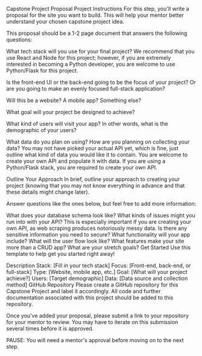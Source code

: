 Capstone Project Proposal Project Instructions For this step, you'll write a proposal for the site you want to build. This will help your mentor better understand your chosen capstone project idea.

This proposal should be a 1-2 page document that answers the following questions:

What tech stack will you use for your final project? We recommend that you use React and Node for this project; however, if you are extremely interested in becoming a Python developer, you are welcome to use Python/Flask for this project.

Is the front-end UI or the back-end going to be the focus of your project? Or are you going to make an evenly focused full-stack application?

Will this be a website? A mobile app? Something else?

What goal will your project be designed to achieve?

What kind of users will visit your app? In other words, what is the demographic of your users?

What data do you plan on using? How are you planning on collecting your data? You may not have picked your actual API yet, which is fine, just outline what kind of data you would like it to contain. You are welcome to create your own API and populate it with data. If you are using a Python/Flask stack, you are required to create your own API.

Outline Your Approach In brief, outline your approach to creating your project (knowing that you may not know everything in advance and that these details might change later).

Answer questions like the ones below, but feel free to add more information:

What does your database schema look like? What kinds of issues might you run into with your API? This is especially important if you are creating your own API, as web scraping produces notoriously messy data. Is there any sensitive information you need to secure? What functionality will your app include? What will the user flow look like? What features make your site more than a CRUD app? What are your stretch goals? Get Started Use this template to help get you started right away!

Description Stack: [Fill in your tech stack] Focus: [Front-end, back-end, or full-stack] Type: [Website, mobile app, etc.] Goal: [What will your project achieve?] Users: [Target demographic] Data: [Data source and collection method] GitHub Repository Please create a GitHub repository for this Capstone Project and label it accordingly. All code and further documentation associated with this project should be added to this repository.

Once you've added your proposal, please submit a link to your repository for your mentor to review. You may have to iterate on this submission several times before it is approved.

PAUSE: You will need a mentor's approval before moving on to the next step.